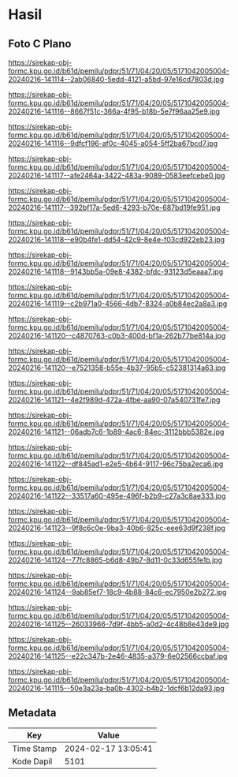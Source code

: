 # Hasil

## Foto C Plano

https://sirekap-obj-formc.kpu.go.id/b61d/pemilu/pdpr/51/71/04/20/05/5171042005004-20240216-141114--2ab06840-5edd-4121-a5bd-97e16cd7803d.jpg

https://sirekap-obj-formc.kpu.go.id/b61d/pemilu/pdpr/51/71/04/20/05/5171042005004-20240216-141116--8667f51c-366a-4f95-b18b-5e7f96aa25e9.jpg

https://sirekap-obj-formc.kpu.go.id/b61d/pemilu/pdpr/51/71/04/20/05/5171042005004-20240216-141116--9dfcf196-af0c-4045-a054-5ff2ba67bcd7.jpg

https://sirekap-obj-formc.kpu.go.id/b61d/pemilu/pdpr/51/71/04/20/05/5171042005004-20240216-141117--afe2464a-3422-483a-9089-0583eefcebe0.jpg

https://sirekap-obj-formc.kpu.go.id/b61d/pemilu/pdpr/51/71/04/20/05/5171042005004-20240216-141117--392bf17a-5ed6-4293-b70e-687bd19fe951.jpg

https://sirekap-obj-formc.kpu.go.id/b61d/pemilu/pdpr/51/71/04/20/05/5171042005004-20240216-141118--e90b4fe1-dd54-42c9-8e4e-f03cd922eb23.jpg

https://sirekap-obj-formc.kpu.go.id/b61d/pemilu/pdpr/51/71/04/20/05/5171042005004-20240216-141118--9143bb5a-09e8-4382-bfdc-93123d5eaaa7.jpg

https://sirekap-obj-formc.kpu.go.id/b61d/pemilu/pdpr/51/71/04/20/05/5171042005004-20240216-141119--c2b971a0-4566-4db7-8324-a0b84ec2a8a3.jpg

https://sirekap-obj-formc.kpu.go.id/b61d/pemilu/pdpr/51/71/04/20/05/5171042005004-20240216-141120--c4870763-c0b3-400d-bf1a-262b77be814a.jpg

https://sirekap-obj-formc.kpu.go.id/b61d/pemilu/pdpr/51/71/04/20/05/5171042005004-20240216-141120--e7521358-b55e-4b37-95b5-c52381314a63.jpg

https://sirekap-obj-formc.kpu.go.id/b61d/pemilu/pdpr/51/71/04/20/05/5171042005004-20240216-141121--4e2f989d-472a-4fbe-aa90-07a540731fe7.jpg

https://sirekap-obj-formc.kpu.go.id/b61d/pemilu/pdpr/51/71/04/20/05/5171042005004-20240216-141121--06adb7c6-1b89-4ac6-84ec-3112bbb5382e.jpg

https://sirekap-obj-formc.kpu.go.id/b61d/pemilu/pdpr/51/71/04/20/05/5171042005004-20240216-141122--df845ad1-e2e5-4b64-9117-96c75ba2eca6.jpg

https://sirekap-obj-formc.kpu.go.id/b61d/pemilu/pdpr/51/71/04/20/05/5171042005004-20240216-141122--33517a60-495e-496f-b2b9-c27a3c8ae333.jpg

https://sirekap-obj-formc.kpu.go.id/b61d/pemilu/pdpr/51/71/04/20/05/5171042005004-20240216-141123--9f8c6c0e-9ba3-40b6-825c-eee63d9f238f.jpg

https://sirekap-obj-formc.kpu.go.id/b61d/pemilu/pdpr/51/71/04/20/05/5171042005004-20240216-141124--77fc8865-b6d8-49b7-8d11-0c33d655fe1b.jpg

https://sirekap-obj-formc.kpu.go.id/b61d/pemilu/pdpr/51/71/04/20/05/5171042005004-20240216-141124--9ab85ef7-18c9-4b88-84c6-ec7950e2b272.jpg

https://sirekap-obj-formc.kpu.go.id/b61d/pemilu/pdpr/51/71/04/20/05/5171042005004-20240216-141125--26033966-7d9f-4bb5-a0d2-4c48b8e43de9.jpg

https://sirekap-obj-formc.kpu.go.id/b61d/pemilu/pdpr/51/71/04/20/05/5171042005004-20240216-141125--e22c347b-2e46-4835-a379-6e02566ccbaf.jpg

https://sirekap-obj-formc.kpu.go.id/b61d/pemilu/pdpr/51/71/04/20/05/5171042005004-20240216-141115--50e3a23a-ba0b-4302-b4b2-1dcf6b12da93.jpg


## Metadata

| Key        | Value               |
| ---------- | ------------------- |
| Time Stamp | 2024-02-17 13:05:41 |
| Kode Dapil | 5101                |



